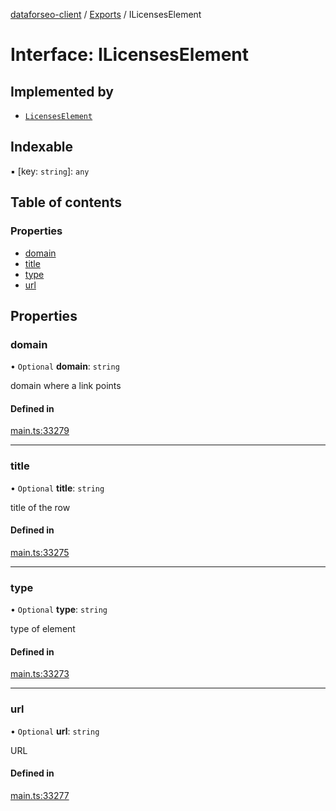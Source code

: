 [dataforseo-client](../README.md) / [Exports](../modules.md) / ILicensesElement

# Interface: ILicensesElement

## Implemented by

- [`LicensesElement`](../classes/LicensesElement.md)

## Indexable

▪ [key: `string`]: `any`

## Table of contents

### Properties

- [domain](ILicensesElement.md#domain)
- [title](ILicensesElement.md#title)
- [type](ILicensesElement.md#type)
- [url](ILicensesElement.md#url)

## Properties

### domain

• `Optional` **domain**: `string`

domain where a link points

#### Defined in

[main.ts:33279](https://github.com/dataforseo/TypeScriptClient/blob/7ca1aa4/main.ts#L33279)

___

### title

• `Optional` **title**: `string`

title of the row

#### Defined in

[main.ts:33275](https://github.com/dataforseo/TypeScriptClient/blob/7ca1aa4/main.ts#L33275)

___

### type

• `Optional` **type**: `string`

type of element

#### Defined in

[main.ts:33273](https://github.com/dataforseo/TypeScriptClient/blob/7ca1aa4/main.ts#L33273)

___

### url

• `Optional` **url**: `string`

URL

#### Defined in

[main.ts:33277](https://github.com/dataforseo/TypeScriptClient/blob/7ca1aa4/main.ts#L33277)
